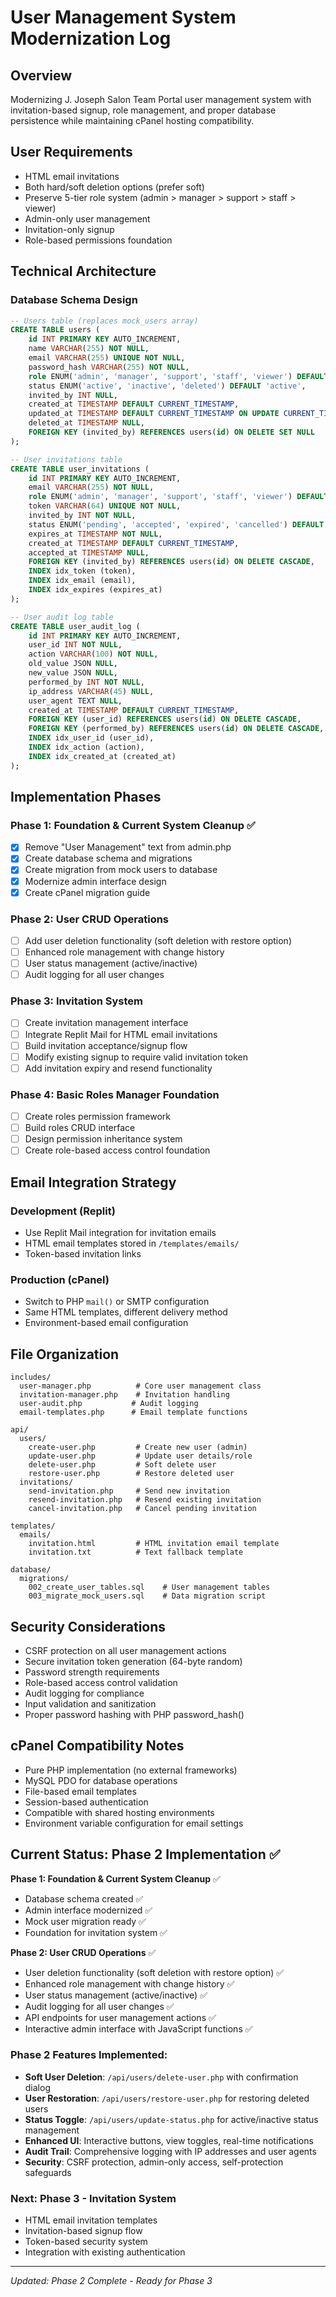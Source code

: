 # User Management System Modernization Log

## Overview
Modernizing J. Joseph Salon Team Portal user management system with invitation-based signup, role management, and proper database persistence while maintaining cPanel hosting compatibility.

## User Requirements
- HTML email invitations
- Both hard/soft deletion options (prefer soft)
- Preserve 5-tier role system (admin > manager > support > staff > viewer)
- Admin-only user management
- Invitation-only signup
- Role-based permissions foundation

## Technical Architecture

### Database Schema Design
```sql
-- Users table (replaces mock_users array)
CREATE TABLE users (
    id INT PRIMARY KEY AUTO_INCREMENT,
    name VARCHAR(255) NOT NULL,
    email VARCHAR(255) UNIQUE NOT NULL,
    password_hash VARCHAR(255) NOT NULL,
    role ENUM('admin', 'manager', 'support', 'staff', 'viewer') DEFAULT 'viewer',
    status ENUM('active', 'inactive', 'deleted') DEFAULT 'active',
    invited_by INT NULL,
    created_at TIMESTAMP DEFAULT CURRENT_TIMESTAMP,
    updated_at TIMESTAMP DEFAULT CURRENT_TIMESTAMP ON UPDATE CURRENT_TIMESTAMP,
    deleted_at TIMESTAMP NULL,
    FOREIGN KEY (invited_by) REFERENCES users(id) ON DELETE SET NULL
);

-- User invitations table
CREATE TABLE user_invitations (
    id INT PRIMARY KEY AUTO_INCREMENT,
    email VARCHAR(255) NOT NULL,
    role ENUM('admin', 'manager', 'support', 'staff', 'viewer') DEFAULT 'viewer',
    token VARCHAR(64) UNIQUE NOT NULL,
    invited_by INT NOT NULL,
    status ENUM('pending', 'accepted', 'expired', 'cancelled') DEFAULT 'pending',
    expires_at TIMESTAMP NOT NULL,
    created_at TIMESTAMP DEFAULT CURRENT_TIMESTAMP,
    accepted_at TIMESTAMP NULL,
    FOREIGN KEY (invited_by) REFERENCES users(id) ON DELETE CASCADE,
    INDEX idx_token (token),
    INDEX idx_email (email),
    INDEX idx_expires (expires_at)
);

-- User audit log table
CREATE TABLE user_audit_log (
    id INT PRIMARY KEY AUTO_INCREMENT,
    user_id INT NOT NULL,
    action VARCHAR(100) NOT NULL,
    old_value JSON NULL,
    new_value JSON NULL,
    performed_by INT NOT NULL,
    ip_address VARCHAR(45) NULL,
    user_agent TEXT NULL,
    created_at TIMESTAMP DEFAULT CURRENT_TIMESTAMP,
    FOREIGN KEY (user_id) REFERENCES users(id) ON DELETE CASCADE,
    FOREIGN KEY (performed_by) REFERENCES users(id) ON DELETE CASCADE,
    INDEX idx_user_id (user_id),
    INDEX idx_action (action),
    INDEX idx_created_at (created_at)
);
```

## Implementation Phases

### Phase 1: Foundation & Current System Cleanup ✅
- [x] Remove "User Management" text from admin.php
- [x] Create database schema and migrations
- [x] Create migration from mock users to database
- [x] Modernize admin interface design
- [x] Create cPanel migration guide

### Phase 2: User CRUD Operations
- [ ] Add user deletion functionality (soft deletion with restore option)
- [ ] Enhanced role management with change history
- [ ] User status management (active/inactive)
- [ ] Audit logging for all user changes

### Phase 3: Invitation System
- [ ] Create invitation management interface
- [ ] Integrate Replit Mail for HTML email invitations
- [ ] Build invitation acceptance/signup flow
- [ ] Modify existing signup to require valid invitation token
- [ ] Add invitation expiry and resend functionality

### Phase 4: Basic Roles Manager Foundation
- [ ] Create roles permission framework
- [ ] Build roles CRUD interface
- [ ] Design permission inheritance system
- [ ] Create role-based access control foundation

## Email Integration Strategy

### Development (Replit)
- Use Replit Mail integration for invitation emails
- HTML email templates stored in `/templates/emails/`
- Token-based invitation links

### Production (cPanel)
- Switch to PHP `mail()` or SMTP configuration
- Same HTML templates, different delivery method
- Environment-based email configuration

## File Organization
```
includes/
  user-manager.php          # Core user management class
  invitation-manager.php    # Invitation handling
  user-audit.php           # Audit logging
  email-templates.php      # Email template functions

api/
  users/
    create-user.php         # Create new user (admin)
    update-user.php         # Update user details/role
    delete-user.php         # Soft delete user
    restore-user.php        # Restore deleted user
  invitations/
    send-invitation.php     # Send new invitation
    resend-invitation.php   # Resend existing invitation
    cancel-invitation.php   # Cancel pending invitation

templates/
  emails/
    invitation.html         # HTML invitation email template
    invitation.txt          # Text fallback template

database/
  migrations/
    002_create_user_tables.sql    # User management tables
    003_migrate_mock_users.sql    # Data migration script
```

## Security Considerations
- CSRF protection on all user management actions
- Secure invitation token generation (64-byte random)
- Password strength requirements
- Role-based access control validation
- Audit logging for compliance
- Input validation and sanitization
- Proper password hashing with PHP password_hash()

## cPanel Compatibility Notes
- Pure PHP implementation (no external frameworks)
- MySQL PDO for database operations
- File-based email templates
- Session-based authentication
- Compatible with shared hosting environments
- Environment variable configuration for email settings

## Current Status: Phase 2 Implementation ✅
**Phase 1: Foundation & Current System Cleanup** ✅
- Database schema created ✅
- Admin interface modernized ✅ 
- Mock user migration ready ✅
- Foundation for invitation system ✅

**Phase 2: User CRUD Operations** ✅
- User deletion functionality (soft deletion with restore option) ✅
- Enhanced role management with change history ✅
- User status management (active/inactive) ✅
- Audit logging for all user changes ✅
- API endpoints for user management actions ✅
- Interactive admin interface with JavaScript functions ✅

### Phase 2 Features Implemented:
- **Soft User Deletion**: `/api/users/delete-user.php` with confirmation dialog
- **User Restoration**: `/api/users/restore-user.php` for restoring deleted users
- **Status Toggle**: `/api/users/update-status.php` for active/inactive status management
- **Enhanced UI**: Interactive buttons, view toggles, real-time notifications
- **Audit Trail**: Comprehensive logging with IP addresses and user agents
- **Security**: CSRF protection, admin-only access, self-protection safeguards

### Next: Phase 3 - Invitation System
- HTML email invitation templates
- Invitation-based signup flow
- Token-based security system
- Integration with existing authentication

---
*Updated: Phase 2 Complete - Ready for Phase 3*